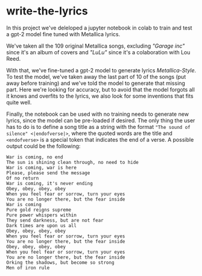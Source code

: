 # write-the-lyrics
In this project we've deleloped a jupyter notebook in colab to train and test a gpt-2 model fine tuned with Metallica lyrics.

We've taken all the 109 original Metallica songs, excluding _"Garage inc"_ since it's an album of covers and _"LuLu"_ since it's a colaboration with Lou Reed.

With that, we've fine-tuned a gpt-2 model to generate lyrics _Metallica-Style_. To test the model, we've taken away the last part of 10 of the songs (put away before training) and we've told the model to generate that missing part. Here we're looking for accuracy, but to avoid that the model forgots all it knows and overfits to the lyrics, we also look for some inventions that fits quite well.

Finally, the notebook can be used with no training needs to generate new lyrics, since the model can be pre-loaded if desired. The only thing the user has to do is to define a song title as a string with the format `"The sound of silence" <|endofverse|>`, where the quoted words are the title and `<endofverse>` is a special token that indicates the end of a verse. A possible output could be the following:

```
War is coming, no end 
The sun is shining clean through, no need to hide 
War is coming, war is here 
Please, please send the message 
Of no return 
War is coming, it's never ending 
Obey, obey, obey, obey 
When you feel fear or sorrow, turn your eyes 
You are no longer there, but the fear inside 
War is coming 
Pure gold reigns supreme 
Pure power whispers within 
They send darkness, but are not fear 
Dark times are upon us all 
Obey, obey, obey, obey 
When you feel fear or sorrow, turn your eyes 
You are no longer there, but the fear inside 
Obey, obey, obey, obey 
When you feel fear or sorrow, turn your eyes 
You are no longer there, but the fear inside 
Orking the shadows, but become so strong 
Men of iron rule
```
